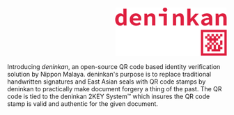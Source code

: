 <p align="right">
  <a href="https://www.ibm.com/plex/">
    <img alt="Plex" src="https://github.com/nipponmalayan/deninkan/blob/master/deninkan.png" width="256" />
  </a>
</p>

Introducing <i>deninkan</i>, an open-source QR code based identity verification solution by Nippon Malaya. deninkan's purpose is to replace traditional handwritten signatures and East Asian seals with QR code stamps by deninkan to practically make document forgery a thing of the past. The QR code is tied to the deninkan 2KEY System™ which insures the QR code stamp is valid and authentic for the given document.
